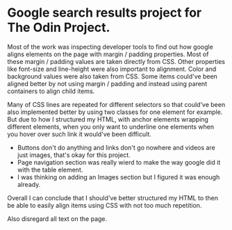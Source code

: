 # Google search results project for The Odin Project.

Most of the work was inspecting developer tools to find out how google aligns elements on the page with margin / padding properties. Most of these margin / padding values are taken directly from CSS. Other properties like font-size and line-height were also important to alignment. Color and background values were also taken from CSS. Some items could've been aligned better by not using margin / padding and instead using parent containers to align child items.

Many of CSS lines are repeated for different selectors so that could've been also implemented better by using two classes for one element for example. But due to how I structured my HTML, with anchor elements wrapping different elements, when you only want to underline one elements when you hover over such link it would've been difficult.

* Buttons don't do anything and links don't go nowhere and videos are just images, that's okay for this project.
* Page navigation section was really wierd to make the way google did it with the table element.
* I was thinking on adding an Images section but I figured it was enough already.

Overall I can conclude that I should've better structured my HTML to then be able to easily align items using CSS with not too much repetition.

Also disregard all text on the page.
